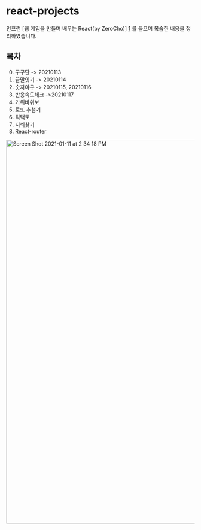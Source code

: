 # react-projects


인프런 [웹 게임을 만들며 배우는 React(by ZeroCho)] [1] 를 들으며 복습한 내용을 정리하였습니다.

## 목차

0. 구구단 -> 20210113
1. 끝말잇기 -> 20210114
2. 숫자야구 -> 20210115, 20210116
3. 반응속도체크 ->20210117
4. 가위바위보
5. 로또 추첨기
6. 틱택토
7. 지뢰찾기
8. React-router 


<img width="1026" alt="Screen Shot 2021-01-11 at 2 34 18 PM" src="https://user-images.githubusercontent.com/72402747/104152483-0b978500-5423-11eb-9a65-51c4ce88e571.png">


[1]: https://www.inflearn.com/course/web-game-React#description

